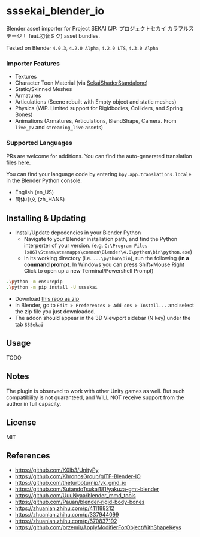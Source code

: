 # sssekai_blender_io
Blender asset importer for Project SEKAI (JP: プロジェクトセカイ カラフルステージ！ feat.初音ミク) asset bundles.

Tested on Blender `4.0.3`, `4.2.0 Alpha`, `4.2.0 LTS`, `4.3.0 Alpha`

### Importer Features
  * Textures
  * Character Toon Material (via [SekaiShaderStandalone](https://github.com/mos9527/sssekai_blender_io/blob/master/assets/SekaiShaderStandalone.blend))
  * Static/Skinned Meshes
  * Armatures
  * Articulations (Scene rebuilt with Empty object and static meshes)
  * Physics (WIP. Limited support for Rigidbodies, Colliders, and Spring Bones)
  * Animations (Armatures, Articulations, BlendShape, Camera. From `live_pv` and `streaming_live` assets)

### Supported Languages
PRs are welcome for additions. You can find the auto-generated translation files [here](https://github.com/mos9527/sssekai_blender_io/tree/master/translations.py).

You can find your language code by entering `bpy.app.translations.locale` in the Blender Python console.

- English (en_US)
- 简体中文 (zh_HANS)

## Installing & Updating
- Install/Update depedencies in your Blender Python
    - Navigate to your Blender installation path, and find the Python interperter of your version. (e.g. `C:\Program Files (x86)\Steam\steamapps\common\Blender\4.0\python\bin\python.exe`)
    - In its working directory (i.e. `...\python\bin`), run the following (**in a command prompt**. In Windows you can press Shift+Mouse Right Click to open up a new Terminal/Powershell Prompt)
```bash
.\python -m ensurepip
.\python -m pip install -U sssekai
```
- Download [this repo as zip](https://codeload.github.com/mos9527/sssekai_blender_io/zip/refs/heads/master)
- In Blender, go to `Edit > Preferences > Add-ons > Install...` and select the zip file you just downloaded.
- The addon should appear in the 3D Viewport sidebar (N key) under the tab `SSSekai`

## Usage
TODO

## Notes
The plugin is observed to work with other Unity games as well. But such compatibility is not guaranteed, and WILL NOT receive support from the author in full capacity.

## License
MIT

## References
- https://github.com/K0lb3/UnityPy
- https://github.com/KhronosGroup/glTF-Blender-IO
- https://github.com/theturboturnip/yk_gmd_io
- https://github.com/SutandoTsukai181/yakuza-gmt-blender
- https://github.com/UuuNyaa/blender_mmd_tools
- https://github.com/Pauan/blender-rigid-body-bones
- https://zhuanlan.zhihu.com/p/411188212
- https://zhuanlan.zhihu.com/p/337944099
- https://zhuanlan.zhihu.com/p/670837192
- https://github.com/przemir/ApplyModifierForObjectWithShapeKeys
